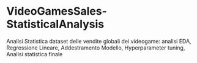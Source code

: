 # VideoGamesSales-StatisticalAnalysis
Analisi Statistica dataset delle vendite globali dei videogame: analisi EDA, Regressione Lineare, Addestramento Modello, Hyperparameter tuning, Analisi statistica finale
